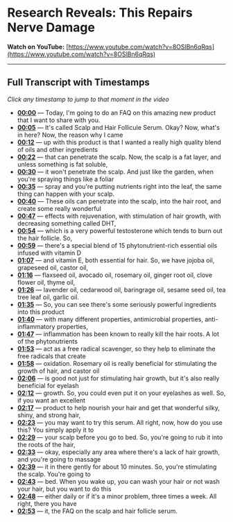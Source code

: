 # Research Reveals: This Repairs Nerve Damage

**Watch on YouTube:** [https://www.youtube.com/watch?v=8OSlBn6qRqs](https://www.youtube.com/watch?v=8OSlBn6qRqs)

---

## Full Transcript with Timestamps

*Click any timestamp to jump to that moment in the video*

- **[00:00](https://www.youtube.com/watch?v=8OSlBn6qRqs&t=0s)** — Today, I'm going to do an FAQ on this amazing new product that I want to share with you.
- **[00:05](https://www.youtube.com/watch?v=8OSlBn6qRqs&t=5s)** — It's called Scalp and Hair Follicule Serum. Okay? Now, what's in here? Now, the reason why I came
- **[00:12](https://www.youtube.com/watch?v=8OSlBn6qRqs&t=12s)** — up with this product is that I wanted a really high quality blend of oils and other ingredients
- **[00:22](https://www.youtube.com/watch?v=8OSlBn6qRqs&t=22s)** — that can penetrate the scalp. Now, the scalp is a fat layer, and unless something is fat soluble,
- **[00:30](https://www.youtube.com/watch?v=8OSlBn6qRqs&t=30s)** — it won't penetrate the scalp. And just like the garden, when you're spraying things like a foliar
- **[00:35](https://www.youtube.com/watch?v=8OSlBn6qRqs&t=35s)** — spray and you're putting nutrients right into the leaf, the same thing can happen with your scalp.
- **[00:40](https://www.youtube.com/watch?v=8OSlBn6qRqs&t=40s)** — These oils can penetrate into the scalp, into the hair root, and create some really wonderful
- **[00:47](https://www.youtube.com/watch?v=8OSlBn6qRqs&t=47s)** — effects with rejuvenation, with stimulation of hair growth, with decreasing something called DHT,
- **[00:54](https://www.youtube.com/watch?v=8OSlBn6qRqs&t=54s)** — which is a very powerful testosterone which tends to burn out the hair follicle. So,
- **[00:59](https://www.youtube.com/watch?v=8OSlBn6qRqs&t=59s)** — there's a special blend of 15 phytonutrient-rich essential oils infused with vitamin D
- **[01:07](https://www.youtube.com/watch?v=8OSlBn6qRqs&t=67s)** — and vitamin E, both essential for hair. So, we have jojoba oil, grapeseed oil, castor oil,
- **[01:16](https://www.youtube.com/watch?v=8OSlBn6qRqs&t=76s)** — flaxseed oil, avocado oil, rosemary oil, ginger root oil, clove flower oil, thyme oil,
- **[01:26](https://www.youtube.com/watch?v=8OSlBn6qRqs&t=86s)** — lavender oil, cedarwood oil, baringrage oil, sesame seed oil, tea tree leaf oil, garlic oil.
- **[01:35](https://www.youtube.com/watch?v=8OSlBn6qRqs&t=95s)** — So, you can see there's some seriously powerful ingredients into this product
- **[01:40](https://www.youtube.com/watch?v=8OSlBn6qRqs&t=100s)** — with many different properties, antimicrobial properties, anti-inflammatory properties,
- **[01:47](https://www.youtube.com/watch?v=8OSlBn6qRqs&t=107s)** — inflammation has been known to really kill the hair roots. A lot of the phytonutrients
- **[01:53](https://www.youtube.com/watch?v=8OSlBn6qRqs&t=113s)** — act as a free radical scavenger, so they help to eliminate the free radicals that create
- **[01:58](https://www.youtube.com/watch?v=8OSlBn6qRqs&t=118s)** — oxidation. Rosemary oil is really beneficial for stimulating the growth of hair, and castor oil
- **[02:06](https://www.youtube.com/watch?v=8OSlBn6qRqs&t=126s)** — is good not just for stimulating hair growth, but it's also really beneficial for eyelash
- **[02:12](https://www.youtube.com/watch?v=8OSlBn6qRqs&t=132s)** — growth. So, you could even put it on your eyelashes as well. So, if you want an excellent
- **[02:17](https://www.youtube.com/watch?v=8OSlBn6qRqs&t=137s)** — product to help nourish your hair and get that wonderful silky, shiny, and strong hair,
- **[02:23](https://www.youtube.com/watch?v=8OSlBn6qRqs&t=143s)** — you may want to try this serum. All right, now, how do you use this? You simply apply it to
- **[02:29](https://www.youtube.com/watch?v=8OSlBn6qRqs&t=149s)** — your scalp before you go to bed. So, you're going to rub it into the roots of the hair,
- **[02:33](https://www.youtube.com/watch?v=8OSlBn6qRqs&t=153s)** — okay, especially any area where there's a lack of hair growth, and you're going to massage
- **[02:39](https://www.youtube.com/watch?v=8OSlBn6qRqs&t=159s)** — it in there gently for about 10 minutes. So, you're stimulating the scalp. You're going to
- **[02:43](https://www.youtube.com/watch?v=8OSlBn6qRqs&t=163s)** — bed. When you wake up, you can wash your hair or not wash your hair, but you want to do this
- **[02:48](https://www.youtube.com/watch?v=8OSlBn6qRqs&t=168s)** — either daily or if it's a minor problem, three times a week. All right, there you have
- **[02:53](https://www.youtube.com/watch?v=8OSlBn6qRqs&t=173s)** — it, the FAQ on the scalp and hair follicle serum.
